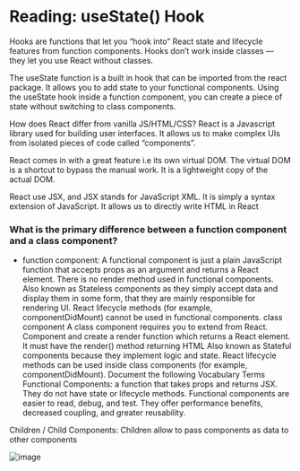 # Reading: useState() Hook

Hooks are functions that let you “hook into” React state and lifecycle features from function components. Hooks don’t work inside classes — they let you use React without classes.

The useState function is a built in hook that can be imported from the react package. It allows you to add state to your functional components. Using the useState hook inside a function component, you can create a piece of state without switching to class components.

How does React differ from vanilla JS/HTML/CSS?
React is a Javascript library used for building user interfaces. It allows us to make complex UIs from isolated pieces of code called “components”.

React comes in with a great feature i.e its own virtual DOM. The virtual DOM is a shortcut to bypass the manual work. It is a lightweight copy of the actual DOM.

React use JSX, and JSX stands for JavaScript XML. It is simply a syntax extension of JavaScript. It allows us to directly write HTML in React

### What is the primary difference between a function component and a class component?
* function component:
A functional component is just a plain JavaScript function that accepts props as an argument and returns a React element.
There is no render method used in functional components.
Also known as Stateless components as they simply accept data and display them in some form, that they are mainly responsible for rendering UI.
React lifecycle methods (for example, componentDidMount) cannot be used in functional components.
class component
A class component requires you to extend from React. Component and create a render function which returns a React element.
It must have the render() method returning HTML
Also known as Stateful components because they implement logic and state.
React lifecycle methods can be used inside class components (for example, componentDidMount).
Document the following Vocabulary Terms
Functional Components: a function that takes props and returns JSX. They do not have state or lifecycle methods. Functional components are easier to read, debug, and test. They offer performance benefits, decreased coupling, and greater reusability.

Children / Child Components: Children allow to pass components as data to other components

![image](https://encrypted-tbn0.gstatic.com/images?q=tbn:ANd9GcRgei56fUF7wqu3lHDf_pqeVdl7WuoafLmlSg&usqp=CAU)